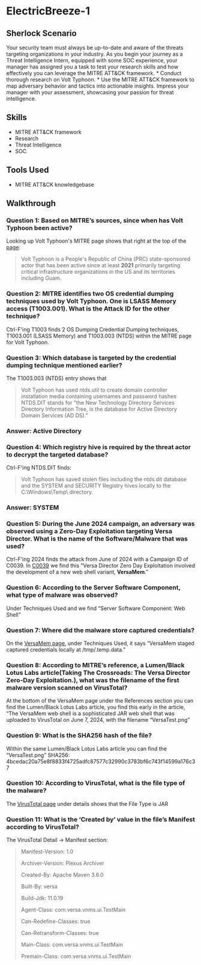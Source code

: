 # ElectricBreeze-1

## Sherlock Scenario
Your security team must always be up-to-date and aware of the threats targeting organizations in your industry. As you begin your journey as a Threat Intelligence Intern, equipped with some SOC experience, your manager has assigned you a task to test your research skills and how effectively you can leverage the MITRE ATT&CK framework. * Conduct thorough research on Volt Typhoon. * Use the MITRE ATT&CK framework to map adversary behavior and tactics into actionable insights. Impress your manager with your assessment, showcasing your passion for threat intelligence.

## Skills
- MITRE ATT&CK framework
- Research
- Threat Intelligence
- SOC

## Tools Used
- MITRE ATT&CK knowledgebase

## Walkthrough

### Question 1: Based on MITRE’s sources, since when has Volt Typhoon been active?
Looking up Volt Typhoon's MITRE page shows that right at the top of the [page](https://attack.mitre.org/groups/G1017/):
> Volt Typhoon is a People's Republic of China (PRC) state-sponsored actor that has been active since at least **2021** primarily targeting critical infrastructure organizations in the US and its territories including Guam. 

### Question 2: MITRE identifies two OS credential dumping techniques used by Volt Typhoon. One is LSASS Memory access (T1003.001). What is the Attack ID for the other technique?
Ctrl-F'ing T1003 finds 2 OS Dumping Credential Dumping techniques, T1003.001 (LSASS Memory) and T1003.003 (NTDS) within the MITRE page for Volt Typhoon.

### Question 3: Which database is targeted by the credential dumping technique mentioned earlier?
The T1003.003 (NTDS) entry shows that
> Volt Typhoon has used ntds.util to create domain controller installation media containing usernames and password hashes
NTDS.DIT stands for "the New Technology Directory Services Directory Information Tree, is the database for Active Directory Domain Services (AD DS).”
### Answer: Active Directory


### Question 4: Which registry hive is required by the threat actor to decrypt the targeted database?
Ctrl-F'ing NTDS.DIT finds:
> Volt Typhoon has saved stolen files including the ntds.dit database and the SYSTEM and SECURITY Registry hives locally to the C:\Windows\Temp\ directory.
### Answer: SYSTEM


### Question 5: During the June 2024 campaign, an adversary was observed using a Zero-Day Exploitation targeting Versa Director. What is the name of the Software/Malware that was used?
Ctrl-F'ing 2024 finds the attack from June of 2024 with a Campaign ID of C0039. In [C0039](https://attack.mitre.org/campaigns/C0039/) we find this "Versa Director Zero Day Exploitation involved the development of a new web shell variant, **VersaMem**.”

### Question 6: According to the Server Software Component, what type of malware was observed?
Under Techniques Used and we find “Server Software Component: Web Shell”

### Question 7: Where did the malware store captured credentials?
On the [VersaMem page](https://attack.mitre.org/software/S1154/), under Techniques Used, it says “VersaMem staged captured credentials locally at /tmp/.temp.data.”

### Question 8: According to MITRE’s reference, a Lumen/Black Lotus Labs article(Taking The Crossroads: The Versa Director Zero-Day Exploitation.), what was the filename of the first malware version scanned on VirusTotal?
At the bottom of the VersaMem page under the References section you can find the Lumen/Black Lotus Labs article, you find this early in the article, “The VersaMem web shell is a sophisticated JAR web shell that was uploaded to VirusTotal on June 7, 2024, with the filename “VersaTest.png” 

### Question 9: What is the SHA256 hash of the file?
Within the same Lumen/Black Lotus Labs article you can find the “VersaTest.png” SHA256: 4bcedac20a75e8f8833f4725adfc87577c32990c3783bf6c743f14599a176c37

### Question 10: According to VirusTotal, what is the file type of the malware?
The [VirusTotal page](https://www.virustotal.com/gui/file/4bcedac20a75e8f8833f4725adfc87577c32990c3783bf6c743f14599a176c37) under details shows that the File Type is JAR

### Question 11: What is the ‘Created by’ value in the file’s Manifest according to VirusTotal?
The VirusTotal Detail -> Manifest section:
> Manifest-Version: 1.0
> 
> Archiver-Version: Plexus Archiver
> 
> Created-By: Apache Maven 3.6.0
> 
> Built-By: versa
> 
> Build-Jdk: 11.0.19
> 
> Agent-Class: com.versa.vnms.ui.TestMain
> 
> Can-Redefine-Classes: true
> 
> Can-Retransform-Classes: true
> 
> Main-Class: com.versa.vnms.ui.TestMain
> 
> Premain-Class: com.versa.vnms.ui.TestMain
> 

